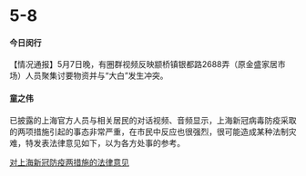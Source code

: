 # 5-8

#### 今日闵行

【情况通报】5月7日晚，有圈群视频反映颛桥镇银都路2688弄（原金盛家居市场）人员聚集讨要物资并与“大白”发生冲突。

#### 童之伟

已披露的上海官方人员与相关居民的对话视频、音频显示，上海新冠病毒防疫采取的两项措施引起的事态非常严重，在市民中反应也很强烈，很可能造成某种法制灾难，特发表法律意见如下，以为各方处事的参考。

[对上海新冠防疫两措施的法律意见](../long/dui-shang-hai-xin-guan-fang-yi-liang-cuo-shi-de-fa-lv-yi-jian.md)
